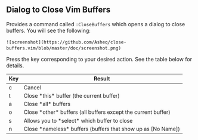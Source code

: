 ## Dialog to Close Vim Buffers

Provides a command called `:CloseBuffers` which opens a dialog to close buffers. You will see the following:

    ![screenshot](https://github.com/Asheq/close-buffers.vim/blob/master/doc/screenshot.png)

Press the key corresponding to your desired action. See the table below
for details.

<table>
    <thead>
        <th>Key</th>
        <th>Result</th>
    </thead>
    <tbody>
    <tr>
        <td>c</td>
        <td>Cancel</td>
    </tr>
    <tr>
        <td>t</td>
        <td>Close *this* buffer (the current buffer)</td>
    </tr>
    <tr>
        <td>a</td>
        <td>Close *all* buffers</td>
    </tr>
    <tr>
        <td>o</td>
        <td>Close *other* buffers (all buffers except the current buffer)</td>
    </tr>
    <tr>
        <td>s</td>
        <td>Allows you to *select* which buffer to close</td>
    </tr>
    <tr>
        <td>n</td>
        <td>Close *nameless* buffers (buffers that show up as [No Name])</td>
    </tr>
    </tbody>
</table>
